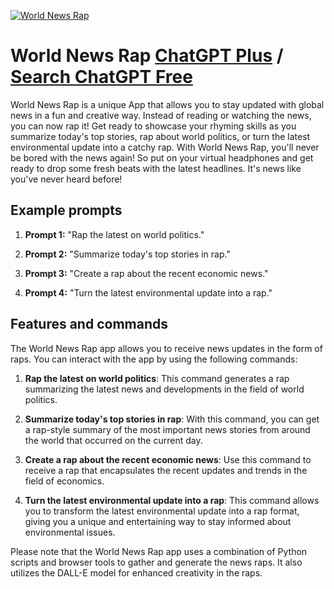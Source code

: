 
[![World News Rap](https://files.oaiusercontent.com/file-D9k1APvCmiCcjTZKb9mQIIwK?se=2123-10-17T10%3A25%3A15Z&sp=r&sv=2021-08-06&sr=b&rscc=max-age%3D31536000%2C%20immutable&rscd=attachment%3B%20filename%3D2d94f00e-efc6-48d2-a93d-e3fbe54c0b03.png&sig=rQO63g/ZV/uBeIDSSfS2CQleCWVpr1CvoxILkso7gqM%3D)](https://chat.openai.com/g/g-YFsLvIcFA-world-news-rap)

# World News Rap [ChatGPT Plus](https://chat.openai.com/g/g-YFsLvIcFA-world-news-rap) / [Search ChatGPT Free](https://gptcall.net/index.html#/?search=World%20News%20Rap)

World News Rap is a unique App that allows you to stay updated with global news in a fun and creative way. Instead of reading or watching the news, you can now rap it! Get ready to showcase your rhyming skills as you summarize today's top stories, rap about world politics, or turn the latest environmental update into a catchy rap. With World News Rap, you'll never be bored with the news again! So put on your virtual headphones and get ready to drop some fresh beats with the latest headlines. It's news like you've never heard before!

## Example prompts

1. **Prompt 1:** "Rap the latest on world politics."

2. **Prompt 2:** "Summarize today's top stories in rap."

3. **Prompt 3:** "Create a rap about the recent economic news."

4. **Prompt 4:** "Turn the latest environmental update into a rap."


## Features and commands

The World News Rap app allows you to receive news updates in the form of raps. You can interact with the app by using the following commands:

1. **Rap the latest on world politics**: This command generates a rap summarizing the latest news and developments in the field of world politics.

2. **Summarize today's top stories in rap**: With this command, you can get a rap-style summary of the most important news stories from around the world that occurred on the current day.

3. **Create a rap about the recent economic news**: Use this command to receive a rap that encapsulates the recent updates and trends in the field of economics.

4. **Turn the latest environmental update into a rap**: This command allows you to transform the latest environmental update into a rap format, giving you a unique and entertaining way to stay informed about environmental issues.

Please note that the World News Rap app uses a combination of Python scripts and browser tools to gather and generate the news raps. It also utilizes the DALL-E model for enhanced creativity in the raps.


